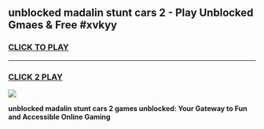
## unblocked madalin stunt cars 2 - Play Unblocked Gmaes & Free #xvkyy
<h3>
<a href="https://news.freeplayer.one?title=unblocked_madalin_stunt_cars_2&ref=24F">CLICK TO PLAY</a></h3>
<hr>

<h3>
<a href="https://news.freeplayer.one?title=unblocked_madalin_stunt_cars_2&ref=24F">CLICK 2 PLAY</a>
  
</h3>

<a href="https://news.freeplayer.one?title=unblocked_madalin_stunt_cars_2&ref=24F/"><img src="https://clearcache.store/games.png"></a>


**unblocked madalin stunt cars 2 games unblocked: Your Gateway to Fun and Accessible Online Gaming**
